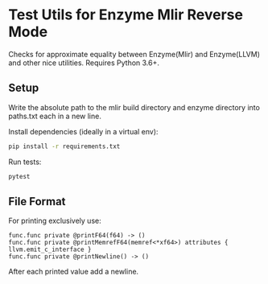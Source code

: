 # Test Utils for Enzyme Mlir Reverse Mode

Checks for approximate equality between Enzyme(Mlir) and Enzyme(LLVM) and other nice utilities. Requires Python 3.6+.

## Setup
Write the absolute path to the mlir build directory and enzyme directory into paths.txt each in a new line.

Install dependencies (ideally in a virtual env):
```sh
pip install -r requirements.txt
```

Run tests:
```sh
pytest
```

## File Format
For printing exclusively use:
```
func.func private @printF64(f64) -> ()
func.func private @printMemrefF64(memref<*xf64>) attributes { llvm.emit_c_interface }
func.func private @printNewline() -> ()
```
After each printed value add a newline.
